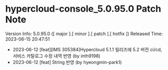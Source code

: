 # hypercloud-console_5.0.95.0 Patch Note

Version Info: 5.0.95.0 ([ major ].[ minor ].[ patch ].[ hotfix ])
Released Time: 2023-06-15 20:47:51

- 2023-06-12 [feat][IMS 305384]Hypercloud 5.1.1 릴리즈에 5.2 버전 ci/cd, 서비스 카탈로그 수정 내역 반영 (by inth9198) 
- 2023-06-12 [feat] String 반영 (by hyeongmin-park1) 
